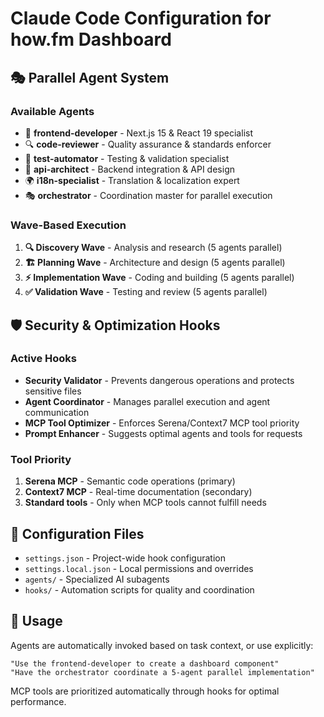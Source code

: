 # Claude Code Configuration for how.fm Dashboard

## 🎭 Parallel Agent System

### Available Agents
- 🎨 **frontend-developer** - Next.js 15 & React 19 specialist
- 🔍 **code-reviewer** - Quality assurance & standards enforcer  
- 🧪 **test-automator** - Testing & validation specialist
- 🏢 **api-architect** - Backend integration & API design
- 🌍 **i18n-specialist** - Translation & localization expert
- 🎭 **orchestrator** - Coordination master for parallel execution

### Wave-Based Execution
1. **🔍 Discovery Wave** - Analysis and research (5 agents parallel)
2. **🏗️ Planning Wave** - Architecture and design (5 agents parallel)  
3. **⚡ Implementation Wave** - Coding and building (5 agents parallel)
4. **✅ Validation Wave** - Testing and review (5 agents parallel)

## 🛡️ Security & Optimization Hooks

### Active Hooks
- **Security Validator** - Prevents dangerous operations and protects sensitive files
- **Agent Coordinator** - Manages parallel execution and agent communication
- **MCP Tool Optimizer** - Enforces Serena/Context7 MCP tool priority
- **Prompt Enhancer** - Suggests optimal agents and tools for requests

### Tool Priority
1. **Serena MCP** - Semantic code operations (primary)
2. **Context7 MCP** - Real-time documentation (secondary)  
3. **Standard tools** - Only when MCP tools cannot fulfill needs

## 🔧 Configuration Files

- `settings.json` - Project-wide hook configuration
- `settings.local.json` - Local permissions and overrides
- `agents/` - Specialized AI subagents
- `hooks/` - Automation scripts for quality and coordination

## 🚀 Usage

Agents are automatically invoked based on task context, or use explicitly:
```
"Use the frontend-developer to create a dashboard component"
"Have the orchestrator coordinate a 5-agent parallel implementation"
```

MCP tools are prioritized automatically through hooks for optimal performance.